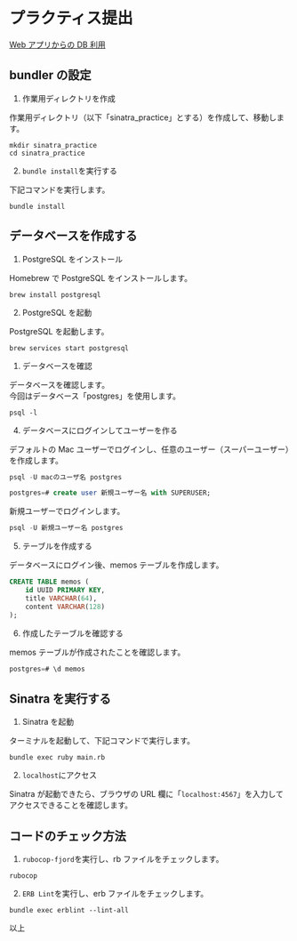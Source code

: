 # プラクティス提出

[Web アプリからの DB 利用](https://bootcamp.fjord.jp/practices/179)

## bundler の設定

1. 作業用ディレクトリを作成

作業用ディレクトリ（以下「sinatra_practice」とする）を作成して、移動します。

```
mkdir sinatra_practice
cd sinatra_practice
```

2. `bundle install`を実行する

下記コマンドを実行します。

```
bundle install
```

## データベースを作成する

1. PostgreSQL をインストール

Homebrew で PostgreSQL をインストールします。

```
brew install postgresql
```

2. PostgreSQL を起動

PostgreSQL を起動します。

```
brew services start postgresql
```

1. データベースを確認

データベースを確認します。\
今回はデータベース「postgres」を使用します。

```
psql -l
```

4. データベースにログインしてユーザーを作る

デフォルトの Mac ユーザーでログインし、任意のユーザー（スーパーユーザー）を作成します。

```sql
psql -U macのユーザ名 postgres

postgres=# create user 新規ユーザー名 with SUPERUSER;
```

新規ユーザーでログインします。

```sql
psql -U 新規ユーザー名 postgres
```

5. テーブルを作成する

データベースにログイン後、memos テーブルを作成します。

```sql
CREATE TABLE memos (
	id UUID PRIMARY KEY,
	title VARCHAR(64),
	content VARCHAR(128)
);
```

6. 作成したテーブルを確認する

memos テーブルが作成されたことを確認します。

```sql
postgres=# \d memos
```

## Sinatra を実行する

1. Sinatra を起動

ターミナルを起動して、下記コマンドで実行します。

```
bundle exec ruby main.rb
```

2. `localhost`にアクセス

Sinatra が起動できたら、ブラウザの URL 欄に「`localhost:4567`」を入力してアクセスできることを確認します。

## コードのチェック方法

1. `rubocop-fjord`を実行し、rb ファイルをチェックします。

```
rubocop
```

2. `ERB Lint`を実行し、erb ファイルをチェックします。

```
bundle exec erblint --lint-all
```

以上
